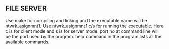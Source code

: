 FILE SERVER
---------------------------

Use make for compiling and linking and the executable name will be ntwrk_asignmnt1.
Use ntwrk_asignmnt1 c/s <port no> for running the executable.
Here c is for client mode and s is for server mode.
port no at command line will be the port used by the program.
help command in the program lists all the available commands.
